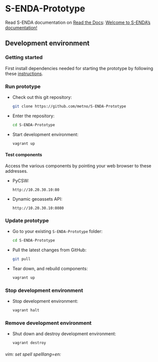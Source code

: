 # S-ENDA-Prototype

Read S-ENDA documentation on [Read the Docs](https://readthedocs.org/): [Welcome to S-ENDA’s documentation!](https://s-enda-documentation.readthedocs.io/en/latest/)

## Development environment

### Getting started

First install dependencies needed for starting the prototype by following these [instructions](https://s-enda-documentation.readthedocs.io/en/latest/devel_environ.html#Installation).

### Run prototype

* Check out this git repository:
    ```bash
    git clone https://github.com/metno/S-ENDA-Prototype
    ```
* Enter the repository:
    ```bash
    cd S-ENDA-Prototype
    ```
* Start development environment:
    ```bash
    vagrant up
    ```
#### Test components

Access the various components by pointing your web browser to these addresses.

* PyCSW:
    ```
    http://10.20.30.10:80
    ```
* Dynamic geoassets API:
    ```
    http://10.20.30.10:8080
    ```

### Update prototype

* Go to your existing `S-ENDA-Prototype` folder:
    ```bash
    cd S-ENDA-Prototype
    ```
* Pull the latest changes from GitHub:
    ```bash
    git pull
    ```
* Tear down, and rebuild components:
    ```bash
    vagrant up
    ```

### Stop development environment

* Stop development environment:
    ```bash
    vagrant halt
    ```

### Remove development environment

* Shut down and destroy development environment:
    ```bash
    vagrant destroy
    ```

###### vim: set spell spelllang=en:
